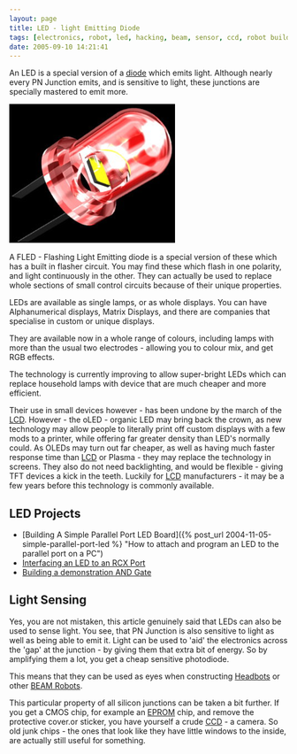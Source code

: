 ```yaml
---
layout: page
title: LED - light Emitting Diode
tags: [electronics, robot, led, hacking, beam, sensor, ccd, robot building]
date: 2005-09-10 14:21:41
---
```

An LED is a special version of a [diode](/wiki/diode.html "Diode") which emits light. Although nearly every PN Junction emits, and is sensitive to light, these junctions are specially mastered to emit more.

![LED](/galleries/gallery-1-common-images/131-led.jpg)

A FLED - Flashing Light Emitting diode is a special version of these which has a built in flasher circuit. You may find these which flash in one polarity, and light continuously in the other. They can actually be used to replace whole sections of small control circuits because of their unique properties.

LEDs are available as single lamps, or as whole displays. You can have Alphanumerical displays, Matrix Displays, and there are companies that specialise in custom or unique displays.

They are available now in a whole range of colours, including lamps with more than the usual two electrodes - allowing you to colour mix, and get RGB effects.

The technology is currently improving to allow super-bright LEDs which can replace household lamps with device that are much cheaper and more efficient.

Their use in small devices however - has been undone by the march of the [LCD](/wiki/lcd.html "Liquid Crystal Display"). However - the oLED - organic LED may bring back the crown, as new technology may allow people to literally print off custom displays with a few mods to a printer, while offering far greater density than LED's normally could. As OLEDs may turn out far cheaper, as well as having much faster response time than [LCD](/wiki/lcd.html "Liquid Crystal Display") or Plasma - they may replace the technology in screens. They also do not need backlighting, and would be flexible - giving TFT devices a kick in the teeth. Luckily for [LCD](/wiki/lcd.html "Liquid Crystal Display") manufacturers - it may be a few years before this technology is commonly available.

## LED Projects

* [Building A Simple Parallel Port LED Board]({% post_url 2004-11-05-simple-parallel-port-led %} "How to attach and program an LED to the parallel port on a PC")
* [Interfacing an LED to an RCX Port](/wiki/interfacing_an_led_to_an_rcx_port.html "Interfacing an LED to an RCX Port")
* [Building a demonstration AND Gate](/wiki/and.html "AND")

## Light Sensing

Yes, you are not mistaken, this article genuinely said that LEDs can also be used to sense light. You see, that PN Junction is also sensitive to light as well as being able to emit it. Light can be used to 'aid' the electronics across the 'gap' at the junction - by giving them that extra bit of energy. So by amplifying them a lot, you get a cheap sensitive photodiode.

This means that they can be used as eyes when constructing [Headbots](/wiki/headbots.html "Headbots") or other [BEAM Robots](/wiki/beam_robots.html "Biology, Electronics, Aesthetics and Mechanics").

This particular property of all silicon junctions can be taken a bit further. If you get a CMOS chip, for example an [EPROM](/wiki/eprom.html "Erasable Programmable Rom") chip, and remove the protective cover.or sticker, you have yourself a crude [CCD](/wiki/ccd.html "Charge Coupled Device") - a camera. So old junk chips - the ones that look like they have little windows to the inside, are actually still useful for something.
